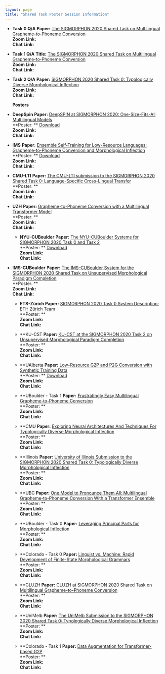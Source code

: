 ```yaml
---
layout: page
title: "Shared Task Poster Session Information"
---
```


- **Task 0 Q/A**
  **Paper:**  [The SIGMORPHON 2020 Shared Task on Multilingual Grapheme-to-Phoneme Conversion](Papers/39_Paper.pdf) <br>
  **Zoom Link:** <br>
  **Chat Link:** <br>
  
- **Task 1 Q/A**
  **Title:**  [The SIGMORPHON 2020 Shared Task on Multilingual Grapheme-to-Phoneme Conversion](Papers/38_Paper.pdf) <br>
  **Zoom Link:** <br>
  **Chat Link:** <br>
  
- **Task 2 Q/A**
  **Paper:**  [SIGMORPHON 2020 Shared Task 0: Typologically Diverse Morphological Inflection](Papers/37_Paper.pdf) <br>
  **Zoom Link:** <br>
  **Chat Link:** <br>
  
  
  
  **Posters**
  
- **DeepSpin**
  **Paper:**  [DeepSPIN at SIGMORPHON 2020: One-Size-Fits-All Multilingual Models](Papers/18_Paper.pdf) <br>
  **Poster: ** [Download](Posters/18_poster.pdf) <br>
  **Zoom Link:** <br>
  **Chat Link:** <br>

- **IMS**
  **Paper:**  [Ensemble Self-Training for Low-Resource Languages: Grapheme-to-Phoneme Conversion and Morphological Inflection](Papers/19_Paper.pdf) <br>
  **Poster: ** [Download](./Posters/19_poster.pdf) <br>
  **Zoom Link:** <br>
  **Chat Link:** <br>
  
- **CMU-LTI**
  **Paper:**  [The CMU-LTI submission to the SIGMORPHON 2020 Shared Task 0: Language-Specific Cross-Lingual Transfer](Papers/21_Paper.pdf) <br>
  **Poster: **  <br>
  **Zoom Link:** <br>
  **Chat Link:** <br>
    
- **UZH**
  **Paper:**  [Grapheme-to-Phoneme Conversion with a Multilingual Transformer Model](Papers/22_Paper.pdf) <br>
  **Poster: **  <br>
  **Zoom Link:** <br>
  **Chat Link:** <br>
  
  - **NYU-CUBoulder**
  **Paper:**  [The NYU-CUBoulder Systems for SIGMORPHON 2020 Task 0 and Task 2](Papers/23_Paper.pdf) <br>
  **Poster: **  [Download](./Posters/23_poster.pdf) <br>
  **Zoom Link:** <br>
  **Chat Link:** <br>
      
- **IMS-CUBoulder**
  **Paper:**  [The IMS–CUBoulder System for the SIGMORPHON 2020 Shared Task on Unsupervised Morphological Paradigm Completion](Papers/23_Paper.pdf) <br>
  **Poster: **  <br>
  **Zoom Link:** <br>
  **Chat Link:** <br>
  
  - **ETS-Zürich**
  **Paper:**  [SIGMORPHON 2020 Task 0 System Description: ETH Zürich Team](Papers/24_Paper.pdf) <br>
  **Poster: **  <br>
  **Zoom Link:** <br>
  **Chat Link:** <br>
  
  - **KU-CST
  **Paper:**  [KU-CST at the SIGMORPHON 2020 Task 2 on Unsupervised Morphological Paradigm Completion](Papers/25_Paper.pdf) <br>
  **Poster: **  <br>
  **Zoom Link:** <br>
  **Chat Link:** <br>
  
  - **UAlberta
  **Paper:**  [Low-Resource G2P and P2G Conversion with Synthetic Training Data](Papers/26_Paper.pdf) <br>
  **Poster: ** [Download](Posters/26_poster.pdf) <br>
  **Zoom Link:** <br>
  **Chat Link:** <br>
  
  - **UBoulder - Task 1
  **Paper:**  [Frustratingly Easy Multilingual Grapheme-to-Phoneme Conversion](Papers/27_Paper.pdf) <br>
  **Poster: **  <br>
  **Zoom Link:** <br>
  **Chat Link:** <br>
  
  - **CMU
  **Paper:**  [Exploring Neural Architectures And Techniques For Typologically Diverse Morphological Inflection](Papers/29_Paper.pdf) <br>
  **Poster: **  <br>
  **Zoom Link:** <br>
  **Chat Link:** <br>
  
  - **Illinois
  **Paper:**  [University of Illinois Submission to the SIGMORPHON 2020 Shared Task 0: Typologically Diverse Morphological Inflection](Papers/30_Paper.pdf) <br>
  **Poster: **  <br>
  **Zoom Link:** <br>
  **Chat Link:** <br>
  
  - **UBC
  **Paper:**  [One Model to Pronounce Them All: Multilingual Grapheme-to-Phoneme Conversion With a Transformer Ensemble](Papers/31_Paper.pdf) <br>
  **Poster: **  <br>
  **Zoom Link:** <br>
  **Chat Link:** <br>
  
  - **UBoulder - Task 0
  **Paper:**  [Leveraging Principal Parts for Morphological Inflection](Papers/32_Paper.pdf) <br>
  **Poster: **  <br>
  **Zoom Link:** <br>
  **Chat Link:** <br>
  
  - **Colorado - Task 0
  **Paper:**  [Linguist vs. Machine: Rapid Development of Finite-State Morphological Grammars](Papers/33_Paper.pdf) <br>
  **Poster: **  <br>
  **Zoom Link:** <br>
  **Chat Link:** <br>
  
  - **CLUZH
  **Paper:**  [CLUZH at SIGMORPHON 2020 Shared Task on Multilingual Grapheme-to-Phoneme Conversion](Papers/34_Paper.pdf) <br>
  **Poster: **  <br>
  **Zoom Link:** <br>
  **Chat Link:** <br>
  
  - **UniMelb
  **Paper:**  [The UniMelb Submission to the SIGMORPHON 2020 Shared Task 0: Typologically Diverse Morphological Inflection](Papers/35_Paper.pdf) <br>
  **Poster: **  <br>
  **Zoom Link:** <br>
  **Chat Link:** <br>
  
  - **Colorado - Task 1
  **Paper:**  [Data Augmentation for Transformer-based G2P](Papers/36_Paper.pdf) <br>
  **Poster: **  <br>
  **Zoom Link:** <br>
  **Chat Link:** <br>
  
  
  
  
